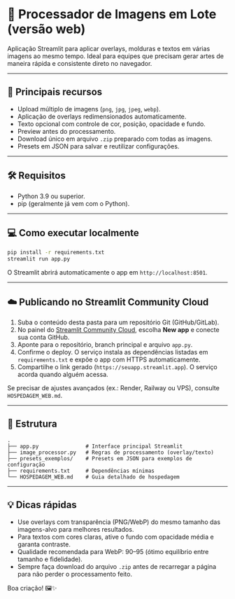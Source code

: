 # 🎨 Processador de Imagens em Lote (versão web)

Aplicação Streamlit para aplicar overlays, molduras e textos em várias imagens ao mesmo tempo. Ideal para equipes que precisam gerar artes de maneira rápida e consistente direto no navegador.

---

## 🚀 Principais recursos
- Upload múltiplo de imagens (`png`, `jpg`, `jpeg`, `webp`).
- Aplicação de overlays redimensionados automaticamente.
- Texto opcional com controle de cor, posição, opacidade e fundo.
- Preview antes do processamento.
- Download único em arquivo `.zip` preparado com todas as imagens.
- Presets em JSON para salvar e reutilizar configurações.

---

## 🛠️ Requisitos
- Python 3.9 ou superior.
- pip (geralmente já vem com o Python).

---

## 💻 Como executar localmente
```bash
pip install -r requirements.txt
streamlit run app.py
```

O Streamlit abrirá automaticamente o app em `http://localhost:8501`.

---

## ☁️ Publicando no Streamlit Community Cloud
1. Suba o conteúdo desta pasta para um repositório Git (GitHub/GitLab).
2. No painel do [Streamlit Community Cloud](https://streamlit.io/cloud), escolha **New app** e conecte sua conta GitHub.
3. Aponte para o repositório, branch principal e arquivo `app.py`.
4. Confirme o deploy. O serviço instala as dependências listadas em `requirements.txt` e expõe o app com HTTPS automaticamente.
5. Compartilhe o link gerado (`https://seuapp.streamlit.app`). O serviço acorda quando alguém acessa.

Se precisar de ajustes avançados (ex.: Render, Railway ou VPS), consulte `HOSPEDAGEM_WEB.md`.

---

## 📁 Estrutura
```
.
├── app.py               # Interface principal Streamlit
├── image_processor.py   # Regras de processamento (overlay/texto)
├── presets_exemplos/    # Presets em JSON para exemplos de configuração
├── requirements.txt     # Dependências mínimas
└── HOSPEDAGEM_WEB.md    # Guia detalhado de hospedagem
```

---

## 💡 Dicas rápidas
- Use overlays com transparência (PNG/WebP) do mesmo tamanho das imagens-alvo para melhores resultados.
- Para textos com cores claras, ative o fundo com opacidade média e garanta contraste.
- Qualidade recomendada para WebP: 90–95 (ótimo equilíbrio entre tamanho e fidelidade).
- Sempre faça download do arquivo `.zip` antes de recarregar a página para não perder o processamento feito.

Boa criação! 🖼️✨
